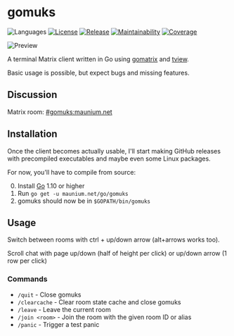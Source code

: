 # gomuks
![Languages](https://img.shields.io/github/languages/top/tulir/gomuks.svg)
[![License](https://img.shields.io/github/license/tulir/gomuks.svg)](LICENSE)
[![Release](https://img.shields.io/github/release/tulir/gomuks/all.svg)](https://github.com/tulir/gomuks/releases)
[![Maintainability](https://shields-staging.herokuapp.com/codeclimate/maintainability/tulir/gomuks.svg)](https://codeclimate.com/github/tulir/gomuks)
[![Coverage](https://shields-staging.herokuapp.com/codeclimate/coverage/tulir/gomuks.svg)](https://codeclimate.com/github/tulir/gomuks)

![Preview](https://img.mau.lu/tlVuN.png)

A terminal Matrix client written in Go using [gomatrix](https://github.com/matrix-org/gomatrix) and [tview](https://github.com/rivo/tview).

Basic usage is possible, but expect bugs and missing features.

## Discussion
Matrix room: [#gomuks:maunium.net](https://matrix.to/#/#gomuks:maunium.net)

## Installation
Once the client becomes actually usable, I'll start making GitHub releases with
precompiled executables and maybe even some Linux packages.

For now, you'll have to compile from source:

0. Install [Go](https://golang.org/) 1.10 or higher
1. Run `go get -u maunium.net/go/gomuks`
2. gomuks should now be in `$GOPATH/bin/gomuks`

## Usage
Switch between rooms with ctrl + up/down arrow (alt+arrows works too).

Scroll chat with page up/down (half of height per click) or up/down arrow (1 row per click)

### Commands
* `/quit` - Close gomuks
* `/clearcache` - Clear room state cache and close gomuks
* `/leave` - Leave the current room
* `/join <room>` - Join the room with the given room ID or alias
* `/panic` - Trigger a test panic
